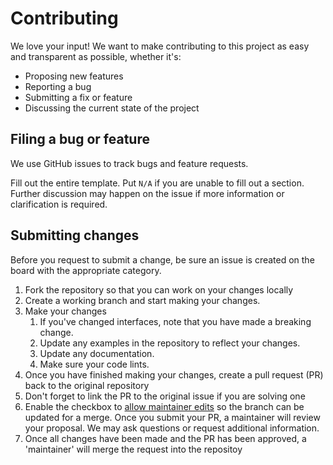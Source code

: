 # Contributing

We love your input! We want to make contributing to this project as easy and transparent as possible, whether it's:

- Proposing new features
- Reporting a bug
- Submitting a fix or feature
- Discussing the current state of the project

## Filing a bug or feature

We use GitHub issues to track bugs and feature requests.

Fill out the entire template. Put `N/A` if you are unable to fill out a section. Further discussion may happen on the issue if more information or clarification is required.

## Submitting changes

Before you request to submit a change, be sure an issue is created on the board with the appropriate category.

1. Fork the repository so that you can work on your changes locally
2. Create a working branch and start making your changes.
3. Make your changes
    1. If you've changed interfaces, note that you have made a breaking change.
    2. Update any examples in the repository to reflect your changes.
    3. Update any documentation.
    4. Make sure your code lints.
4. Once you have finished making your changes, create a pull request (PR) back to the original repository
5. Don't forget to link the PR to the original issue if you are solving one
6. Enable the checkbox to [allow maintainer edits]([url](https://docs.github.com/en/github/collaborating-with-issues-and-pull-requests/allowing-changes-to-a-pull-request-branch-created-from-a-fork)) so the branch can be updated for a merge. Once you submit your PR, a maintainer will review your proposal. We may ask questions or request additional information.
7. Once all changes have been made and the PR has been approved, a 'maintainer' will merge the request into the repositoy